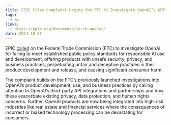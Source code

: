 ```yaml
---
title: EPIC Files Complaint Urging the FTC to Investigate OpenAI’s GPTs and Third-Party APIs
tags:
  - ai
links:
  - https://epic.org/documents/in-re-openai/
date: 2024-10-31
---
```

EPIC [called](https://epic.org/documents/in-re-openai/) on the Federal Trade Commission (FTC) to investigate OpenAI for failing to meet established public policy standards for responsible AI use and development, offering products with unsafe security, privacy, and business practices, perpetuating unfair and deceptive practices in their product development and release, and causing significant consumer harm.

The complaint builds on the FTC’s previously launched investigations into OpenAI’s product development, use, and business practices by calling attention to OpenAI’s third-party API integrations and partnerships and how these exacerbate existing privacy, data protection, and human rights concerns. Further, OpenAI products are now being integrated into high-risk industries like real estate and financial services where the consequences of incorrect or biased technology processing can be devastating for consumers.